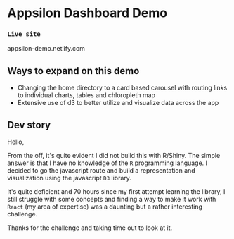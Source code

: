 # Appsilon Dashboard Demo

### `Live site`

appsilon-demo.netlify.com

## Ways to expand on this demo

- Changing the home directory to a card based carousel with routing links to individual charts, tables and chloropleth map
- Extensive use of d3 to better utilize and visualize data across the app

## Dev story

Hello,

From the off, it's quite evident I did not build this with R/Shiny. The simple answer is that I have no knowledge of the `R` programming language. I decided to go the javascript route and build a representation and visualization using the javascript `D3` library.

It's quite deficient and 70 hours since my first attempt learning the library, I still struggle with some concepts and finding a way to make it work with `React` (my area of expertise) was a daunting but a rather interesting challenge.

Thanks for the challenge and taking time out to look at it.
